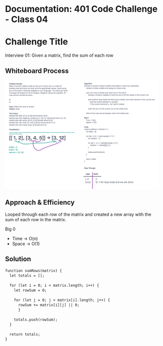 # Documentation: 401 Code Challenge - Class 04

# Challenge Title
Interview 01: Given a matrix, find the sum of each row

## Whiteboard Process

![Whiteboard Screenshot](/401-challenges/assets/whiteboard-04.png)

## Approach & Efficiency
Looped through each row of the matrix and created a new array with the sum of each row in the matrix.

Big 0
- Time -> O(n)
- Space -> O(1)


## Solution
```
function sumRows(matrix) {
  let totals = [];

  for (let i = 0; i < matrix.length; i++) {
    let rowSum = 0;

    for (let j = 0; j < matrix[i].length; j++) {
      rowSum += matrix[i][j] || 0;
      }

    totals.push(rowSum);
  }

  return totals;
}
```
